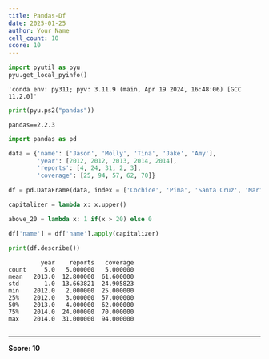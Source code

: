 ```yaml
---
title: Pandas-Df
date: 2025-01-25
author: Your Name
cell_count: 10
score: 10
---
```


```python
import pyutil as pyu
pyu.get_local_pyinfo()
```




    'conda env: py311; pyv: 3.11.9 (main, Apr 19 2024, 16:48:06) [GCC 11.2.0]'




```python
print(pyu.ps2("pandas"))
```

    pandas==2.2.3
    



```python
import pandas as pd

```


```python
data = {'name': ['Jason', 'Molly', 'Tina', 'Jake', 'Amy'], 
        'year': [2012, 2012, 2013, 2014, 2014], 
        'reports': [4, 24, 31, 2, 3],
        'coverage': [25, 94, 57, 62, 70]}
```


```python
df = pd.DataFrame(data, index = ['Cochice', 'Pima', 'Santa Cruz', 'Maricopa', 'Yuma'])
```


```python
capitalizer = lambda x: x.upper()
```


```python
above_20 = lambda x: 1 if(x > 20) else 0
```


```python
df['name'] = df['name'].apply(capitalizer)
```


```python
print(df.describe())
```

             year    reports   coverage
    count     5.0   5.000000   5.000000
    mean   2013.0  12.800000  61.600000
    std       1.0  13.663821  24.905823
    min    2012.0   2.000000  25.000000
    25%    2012.0   3.000000  57.000000
    50%    2013.0   4.000000  62.000000
    75%    2014.0  24.000000  70.000000
    max    2014.0  31.000000  94.000000



```python

```


---
**Score: 10**